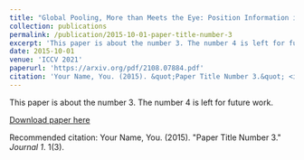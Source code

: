 ```yaml
---
title: "Global Pooling, More than Meets the Eye: Position Information is Encoded Channel-Wise in CNNs. 2"
collection: publications
permalink: /publication/2015-10-01-paper-title-number-3
excerpt: 'This paper is about the number 3. The number 4 is left for future work.'
date: 2015-10-01
venue: 'ICCV 2021'
paperurl: 'https://arxiv.org/pdf/2108.07884.pdf'
citation: 'Your Name, You. (2015). &quot;Paper Title Number 3.&quot; <i>Journal 1</i>. 1(3).'
---
```

This paper is about the number 3. The number 4 is left for future work.

[Download paper here](https://arxiv.org/pdf/2108.07884.pdf)

Recommended citation: Your Name, You. (2015). "Paper Title Number 3." <i>Journal 1</i>. 1(3).
